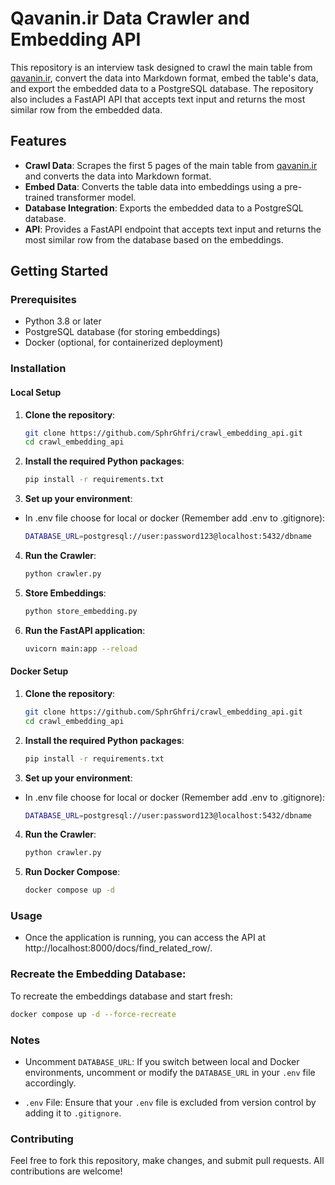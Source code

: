 # Qavanin.ir Data Crawler and Embedding API

This repository is an interview task designed to crawl the main table from [qavanin.ir](https://qavanin.ir), convert the data into Markdown format, embed the table's data, and export the embedded data to a PostgreSQL database. The repository also includes a FastAPI API that accepts text input and returns the most similar row from the embedded data.

## Features

- **Crawl Data**: Scrapes the first 5 pages of the main table from [qavanin.ir](https://qavanin.ir) and converts the data into Markdown format.
- **Embed Data**: Converts the table data into embeddings using a pre-trained transformer model.
- **Database Integration**: Exports the embedded data to a PostgreSQL database.
- **API**: Provides a FastAPI endpoint that accepts text input and returns the most similar row from the database based on the embeddings.

## Getting Started

### Prerequisites

- Python 3.8 or later
- PostgreSQL database (for storing embeddings)
- Docker (optional, for containerized deployment)

### Installation

#### Local Setup

1. **Clone the repository**:
   ```bash
   git clone https://github.com/SphrGhfri/crawl_embedding_api.git
   cd crawl_embedding_api
2. **Install the required Python packages**:
   ```bash
   pip install -r requirements.txt
3. **Set up your environment**:
- In .env file choose for local or docker (Remember add .env to .gitignore):
   ```bash
   DATABASE_URL=postgresql://user:password123@localhost:5432/dbname
4. **Run the Crawler**:
   ```bash
   python crawler.py
5. **Store Embeddings**:
   ```bash
   python store_embedding.py
6. **Run the FastAPI application**:
   ```bash
   uvicorn main:app --reload
#### Docker Setup
1. **Clone the repository**:
   ```bash
   git clone https://github.com/SphrGhfri/crawl_embedding_api.git
   cd crawl_embedding_api
2. **Install the required Python packages**:
   ```bash
   pip install -r requirements.txt
3. **Set up your environment**:
- In .env file choose for local or docker (Remember add .env to .gitignore):
   ```bash
   DATABASE_URL=postgresql://user:password123@localhost:5432/dbname
4. **Run the Crawler**:
   ```bash
   python crawler.py
5. **Run Docker Compose**:
   ```bash
   docker compose up -d
### Usage
- Once the application is running, you can access the API at http://localhost:8000/docs/find_related_row/.
### Recreate the Embedding Database:
To recreate the embeddings database and start fresh:
   ```bash
   docker compose up -d --force-recreate
   ```

### Notes
- Uncomment `DATABASE_URL`: If you switch between local and Docker environments, uncomment or modify the `DATABASE_URL` in your `.env` file accordingly.

- `.env` File: Ensure that your `.env` file is excluded from version control by adding it to `.gitignore`.

### Contributing
Feel free to fork this repository, make changes, and submit pull requests. All contributions are welcome!